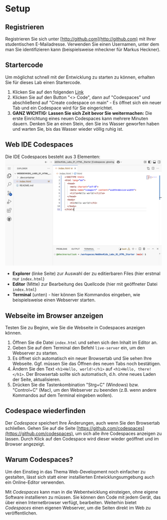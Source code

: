 # Setup

## Registrieren

Registrieren Sie sich unter  [http://github.com](http://github.com) mit Ihrer studentischen E-Mailadresse. Verwenden Sie einen Usernamen, unter dem man Sie identifizieren kann (beispielsweise mheckner für Markus Heckner).

## Startercode
Um möglichst schnell mit der Entwicklung zu starten zu können, erhalten Sie für dieses Lab einen Startercode.

1. Klicken Sie auf den folgenden [Link](https://github.com/OTHRegensburgWebDevKIDS/WebDevKids_Labs_01_HTML_Starter)
2. Klicken Sie auf den Button "<> Code", dann auf "Codespaces" und abschließend auf "Create codespace on main" - Es öffnet sich ein neuer Tab und ein Codespace wird für Sie eingerichtet.
3. **GANZ WICHTIG: Lassen Sie sich Zeit bevor Sie weitermachen:** Die erste Einrichtung eines neuen Codespaces kann mehrere Minuten dauern. Denken Sie an einen Stein, den Sie ins Wasser geworfen haben und warten Sie, bis das Wasser wieder völlig ruhig ist.

## Web IDE Codespaces

Die IDE Codespaces besteht aus 3 Elementen:
![img.png](img/cs_IDE.png)

- **Explorer** (linke Seite) zur Auswahl der zu editierbaren Files (hier erstmal nur `index.html`)
- **Editor** (Mitte) zur Bearbeitung des Quellcode (hier mit geöffneter Datei ```index.html```)
- **Terminal** (unten) - hier können Sie Kommandos eingeben, wie beispielsweise einen Webserver starten.

## Webseite im Browser anzeigen
Testen Sie zu Beginn, wie Sie die Webseite in Codespaces anzeigen können.
1. Öffnen Sie die Datei ```index.html``` und sehen sich den Inhalt im Editor an.
2. Geben Sie auf dem Terminal den Befehl ```live-server``` ein, um den Webserver zu starten.
3. Es öffnet sich automatisch ein neuer Browsertab und Sie sehen Ihre Webseite. Ggf. müssen Sie das Öffnen des neuen Tabs noch bestätigen.
4. Ändern Sie den Text ```<h1>Hello, world!</h1>``` auf ```<h1>Hello, there!</h1>```. Der Browsertab sollte sich automatisch, d.h. ohne neues Laden der Seite, aktualisieren.
5. Drücken Sie die Tastenkombination "Strg+C" (Windows) bzw. "Control+C" (Mac), um den Webserver zu beenden (z.B. wenn andere Kommandos auf dem Terminal eingeben wollen).

## Codespace wiederfinden
Der *Codespace* speichert Ihre Änderungen, auch wenn Sie den Browsertab schließen. Gehen Sie auf die Seite [https://github.com/codespaces](https://github.com/codespaces), um sich alle ihre Codespaces anzeigen zu lassen. Durch Klick auf den Codespace wird dieser wieder geöffnet und im Browser angezeigt.


## Warum Codespaces?
Um den Einstieg in das Thema Web-Development noch einfacher zu gestalten, lässt sich statt einer installierten Entwicklungsumgebung auch ein Online-Editor verwenden.

Mit *Codespaces* kann man in die Webentwicklung einsteigen, ohne eigene Software installieren zu müssen. Sie können den Code mit jedem Gerät, das über einen Internetbrowser verfügt, bearbeiten. Weiterhin bietet *Codespaces* einen eigenen Webserver, um die Seiten direkt im Web zu veröffentlichen.


